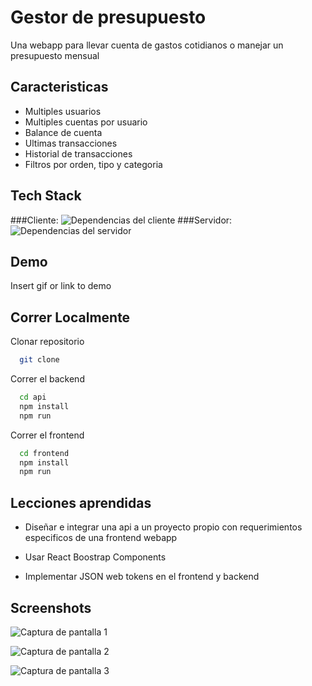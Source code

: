 
# Gestor de presupuesto

Una webapp para llevar cuenta de gastos cotidianos o manejar un presupuesto mensual

## Caracteristicas

- Multiples usuarios
- Multiples cuentas por usuario
- Balance de cuenta
- Ultimas transacciones
- Historial de transacciones
- Filtros por orden, tipo y categoria 
## Tech Stack

###Cliente:
![Dependencias del cliente](https://user-images.githubusercontent.com/76258273/202773130-5affc542-195b-4672-850a-e8c90378eeb5.png)
###Servidor:
![Dependencias del servidor](https://user-images.githubusercontent.com/76258273/202773007-3e57e941-0eec-4942-a832-3ab065418fc4.png)


## Demo

Insert gif or link to demo


## Correr Localmente

Clonar repositorio
```bash
  git clone 
```

Correr el backend
```bash
  cd api
  npm install
  npm run
```

Correr el frontend
```bash
  cd frontend
  npm install
  npm run
```
    
## Lecciones aprendidas

- Diseñar e integrar una api a un proyecto propio con requerimientos especificos de una frontend webapp

- Usar React Boostrap Components

- Implementar JSON web tokens en el frontend y backend
## Screenshots
![Captura de pantalla 1](https://user-images.githubusercontent.com/76258273/202773584-d3eb3bf8-7b12-4017-9897-3bd1fea0011a.png)

![Captura de pantalla 2](https://user-images.githubusercontent.com/76258273/202773599-52258b42-dffe-40ac-b984-2e6184e78b8d.png)

![Captura de pantalla 3](https://user-images.githubusercontent.com/76258273/202773630-85d63317-0842-4069-a019-c406ad3cd6fe.png)
